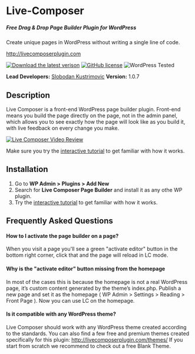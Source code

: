 # Live-Composer
##### Free Drag & Drop Page Builder Plugin for WordPress
Create unique pages in WordPress without writing a single line of code.

http://livecomposerplugin.com

[![Download the latest verison](https://img.shields.io/badge/Latest%20Version-Download-%234CC597.svg)](http://downloads.wordpress.org/plugin/live-composer-page-builder.latest-stable.zip) [![GitHub license](https://img.shields.io/badge/license-GPLv2-blue.svg)](https://raw.githubusercontent.com/livecomposer/Live-Composer/master/LICENSE) ![WordPress Tested](https://img.shields.io/badge/wordpress-plugin-green.svg)

**Lead Developers:** [Slobodan Kustrimovic](https://github.com/WPCanyon)
**Version:** 1.0.7

## Description

Live Composer is a front-end WordPress page builder plugin. Front-end means you build the page directly on the page, not in the admin panel, which allows you to see exactly how the page will look like as you build it, with live feedback on every change you make.

[![Live Composer Video Review](http://cl.ly/2K0g0D0w1K0o/lc-demo-video.png)](https://youtu.be/geY-qCoOggo)

Make sure you try the [interactive tutorial](http://livecomposerplugin.com/playground/tutorial-chapter-one/?dslc=active) to get familiar with how it works.

## Installation

1. Go to __WP Admin > Plugins > Add New__
2. Search for __Live Composer Page Builder__ and install it as any othe WP plugin.
3. Try the [interactive tutorial](http://livecomposerplugin.com/playground/tutorial-chapter-one/?dslc=active) to get familiar with how it works.

## Frequently Asked Questions

#### How to I activate the page builder on a page?
When you visit a page you'll see a green "activate editor" button in the bottom right corner, click that and the page will reload in LC mode.

#### Why is the "activate editor" button missing from the homepage
In most of the cases this is because the homepage is not a real WordPress page, it’s custom content generated by the theme’s index.php. Publish a new page and set it as the homepage ( WP Admin > Settings > Reading > Front Page ). Now you can use LC on the homepage.

#### Is it compatible with any WordPress theme?
Live Composer should work with any WordPress theme created according to the standards. You can also find a few free and premium themes created specifically for this plugin: http://livecomposerplugin.com/themes/ If you start from scratch we recommend to check out a free Blank Theme.